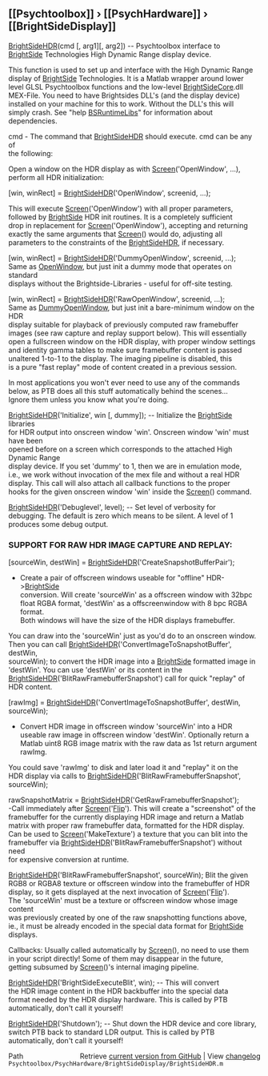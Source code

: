 ## [[Psychtoolbox]] &#8250; [[PsychHardware]] &#8250; [[BrightSideDisplay]]

[BrightSideHDR](BrightSideHDR)(cmd [, arg1][, arg2]) -- Psychtoolbox interface to  
[BrightSide](BrightSide) Technologies High Dynamic Range display device.  
  
This function is used to set up and interface with the High Dynamic Range  
display of [BrightSide](BrightSide) Technologies. It is a Matlab wrapper around lower  
level GLSL Psychtoolbox functions and the low-level [BrightSideCore](BrightSideCore).dll  
MEX-File. You need to have Brightsides DLL's (and the display device)  
installed on your machine for this to work. Without the DLL's this will  
simply crash. See "help [BSRuntimeLibs](BSRuntimeLibs)" for information about  
dependencies.  
  
cmd - The command that [BrightSideHDR](BrightSideHDR) should execute. cmd can be any of  
the following:  
  
Open a window on the HDR display as with [Screen](Screen)('OpenWindow', ...),  
perform all HDR initialization:  
  
[win, winRect] = [BrightSideHDR](BrightSideHDR)('OpenWindow', screenid, ...);  
  
This will execute [Screen](Screen)('OpenWindow') with all proper parameters,  
followed by [BrightSide](BrightSide) HDR init routines. It is a completely sufficient  
drop in replacement for [Screen](Screen)('OpenWindow'), accepting and returning  
exactly the same arguments that [Screen](Screen)() would do, adjusting all  
parameters to the constraints of the [BrightSideHDR](BrightSideHDR), if necessary.  
  
[win, winRect] = [BrightSideHDR](BrightSideHDR)('DummyOpenWindow', screenid, ...);  
Same as [OpenWindow](OpenWindow), but just init a dummy mode that operates on standard  
displays without the Brightside-Libraries - useful for off-site testing.  
  
  
[win, winRect] = [BrightSideHDR](BrightSideHDR)('RawOpenWindow', screenid, ...);  
Same as [DummyOpenWindow](DummyOpenWindow), but just init a bare-minimum window on the HDR  
display suitable for playback of previously computed raw framebuffer  
images (see raw capture and replay support below). This will essentially  
open a fullscreen window on the HDR display, with proper window settings  
and identity gamma tables to make sure framebuffer content is passed  
unaltered 1-to-1 to the display. The imaging pipeline is disabled, this  
is a pure "fast replay" mode of content created in a previous session.  
  
  
In most applications you won't ever need to use any of the commands  
below, as PTB does all this stuff automatically behind the scenes...  
Ignore them unless you know what you're doing.  
  
[BrightSideHDR](BrightSideHDR)('Initialize', win [, dummy]); -- Initialize the [BrightSide](BrightSide) libraries  
for HDR output into onscreen window 'win'. Onscreen window 'win' must have been  
opened before on a screen which corresponds to the attached High Dynamic Range  
display device. If you set 'dummy' to 1, then we are in emulation mode,  
i.e., we work without invocation of the mex file and without a real HDR  
display. This call will also attach all callback functions to the proper  
hooks for the given onscreen window 'win' inside the [Screen](Screen)() command.  
  
[BrightSideHDR](BrightSideHDR)('Debuglevel', level); -- Set level of verbosity for  
debugging. The default is zero which means to be silent. A level of 1  
produces some debug output.  
  
  
### SUPPORT FOR RAW HDR IMAGE CAPTURE AND REPLAY:  
  
[sourceWin, destWin] = [BrightSideHDR](BrightSideHDR)('CreateSnapshotBufferPair');  
- Create a pair of offscreen windows useable for "offline" HDR-\>[BrightSide](BrightSide)  
conversion. Will create 'sourceWin' as a offscreen window with 32bpc  
float RGBA format, 'destWin' as a offscreenwindow with 8 bpc RGBA format.  
Both windows will have the size of the HDR displays framebuffer.  
  
You can draw into the 'sourceWin' just as you'd do to an onscreen window.  
Then you can call [BrightSideHDR](BrightSideHDR)('ConvertImageToSnapshotBuffer', destWin,  
sourceWin); to convert the HDR image into a [BrightSide](BrightSide) formatted image in  
'destWin'. You can use 'destWin' or its content in the  
[BrightSideHDR](BrightSideHDR)('BlitRawFramebufferSnapshot') call for quick "replay" of  
HDR content.  
  
  
[rawImg] = [BrightSideHDR](BrightSideHDR)('ConvertImageToSnapshotBuffer', destWin, sourceWin);  
- Convert HDR image in offscreen window 'sourceWin' into a HDR  
useable raw image in offscreen window 'destWin'. Optionally return a  
Matlab uint8 RGB image matrix with the raw data as 1st return argument  
rawImg.  
  
You could save 'rawImg' to disk and later load it and "replay" it on the  
HDR display via calls to [BrightSideHDR](BrightSideHDR)('BlitRawFramebufferSnapshot',  
sourceWin);  
  
  
rawSnapshotMatrix = [BrightSideHDR](BrightSideHDR)('GetRawFramebufferSnapshot');  
-Call immediately after [Screen](Screen)('[Flip](Flip)'). This will create a "screenshot" of the  
framebuffer for the currently displaying HDR image and return a Matlab  
matrix with proper raw framebuffer data, formatted for the HDR display.  
Can be used to [Screen](Screen)('MakeTexture') a texture that you can blit into the  
framebuffer via [BrightSideHDR](BrightSideHDR)('BlitRawFramebufferSnapshot') without need  
for expensive conversion at runtime.  
  
  
[BrightSideHDR](BrightSideHDR)('BlitRawFramebufferSnapshot', sourceWin); Blit the given  
RGB8 or RGBA8 texture or offscreen window into the framebuffer of HDR  
display, so it gets displayed at the next invocation of [Screen](Screen)('[Flip](Flip)').  
The 'sourceWin' must be a texture or offscreen window whose image content  
was previously created by one of the raw snapshotting functions above,  
ie., it must be already encoded in the special data format for [BrightSide](BrightSide)  
displays.  
  
  
Callbacks: Usually called automatically by [Screen](Screen)(), no need to use them  
in your script directly! Some of them may disappear in the future,  
getting subsumed by [Screen](Screen)()'s internal imaging pipeline.  
  
[BrightSideHDR](BrightSideHDR)('BrightSideExecuteBlit', win); -- This will convert  
the HDR image content in the HDR backbuffer into the special data  
format needed by the HDR display hardware. This is called by PTB  
automatically, don't call it yourself!  
  
[BrightSideHDR](BrightSideHDR)('Shutdown'); -- Shut down the HDR device and core library,  
switch PTB back to standard LDR output. This is called by PTB  
automatically, don't call it yourself!  




<div class="code_header" style="text-align:right;">
  <span style="float:left;">Path&nbsp;&nbsp;</span> <span class="counter">Retrieve <a href=
  "https://raw.github.com/Psychtoolbox-3/Psychtoolbox-3/beta/Psychtoolbox/PsychHardware/BrightSideDisplay/BrightSideHDR.m">current version from GitHub</a> | View <a href=
  "https://github.com/Psychtoolbox-3/Psychtoolbox-3/commits/beta/Psychtoolbox/PsychHardware/BrightSideDisplay/BrightSideHDR.m">changelog</a></span>
</div>
<div class="code">
  <code>Psychtoolbox/PsychHardware/BrightSideDisplay/BrightSideHDR.m</code>
</div>

